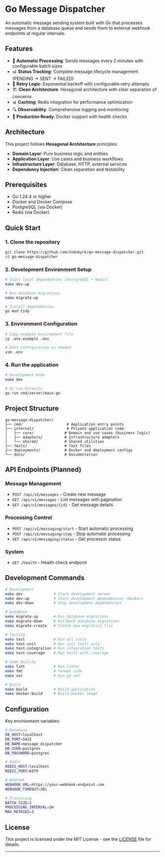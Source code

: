 # Go Message Dispatcher

An automatic message sending system built with Go that processes messages from a database queue and sends them to external webhook endpoints at regular intervals.

## Features

- 🔄 **Automatic Processing**: Sends messages every 2 minutes with configurable batch sizes
- 📊 **Status Tracking**: Complete message lifecycle management (PENDING → SENT → FAILED)
- 🔁 **Retry Logic**: Exponential backoff with configurable retry attempts
- 🏗️ **Clean Architecture**: Hexagonal architecture with clear separation of concerns
- 📊 **Caching**: Redis integration for performance optimization
- 🔍 **Observability**: Comprehensive logging and monitoring
- 🚀 **Production Ready**: Docker support with health checks

## Architecture

This project follows **Hexagonal Architecture** principles:

- **Domain Layer**: Pure business logic and entities
- **Application Layer**: Use cases and business workflows  
- **Infrastructure Layer**: Database, HTTP, external services
- **Dependency Injection**: Clean separation and testability

## Prerequisites

- Go 1.24.4 or higher
- Docker and Docker Compose
- PostgreSQL (via Docker)
- Redis (via Docker)

## Quick Start

### 1. Clone the repository
```bash
git clone https://github.com/svbnbyrk/go-message-dispatcher.git
cd go-message-dispatcher
```

### 2. Development Environment Setup
```bash
# Start local dependencies (PostgreSQL + Redis)
make dev-up

# Run database migrations
make migrate-up

# Install dependencies
go mod tidy
```

### 3. Environment Configuration
```bash
# Copy example environment file
cp .env.example .env

# Edit configuration as needed
vim .env
```

### 4. Run the application
```bash
# Development mode
make dev

# Or run directly
go run cmd/server/main.go
```

## Project Structure

```
go-message-dispatcher/
├── cmd/                    # Application entry points
├── internal/               # Private application code
│   ├── core/              # Domain and use cases (business logic)
│   ├── adapters/          # Infrastructure adapters
│   └── shared/            # Shared utilities
├── tests/                 # Test files
├── deployments/           # Docker and deployment configs
└── docs/                  # Documentation
```

## API Endpoints (Planned)

### Message Management
- `POST /api/v1/messages` - Create new message
- `GET /api/v1/messages` - List messages with pagination
- `GET /api/v1/messages/{id}` - Get message details

### Processing Control
- `POST /api/v1/messaging/start` - Start automatic processing
- `POST /api/v1/messaging/stop` - Stop automatic processing
- `GET /api/v1/messaging/status` - Get processor status

### System
- `GET /health` - Health check endpoint

## Development Commands

```bash
# Development
make dev              # Start development server
make dev-up           # Start development dependencies (Docker)
make dev-down         # Stop development dependencies

# Database
make migrate-up       # Run database migrations
make migrate-down     # Rollback database migrations
make migrate-create   # Create new migration file

# Testing
make test             # Run all tests
make test-unit        # Run unit tests only
make test-integration # Run integration tests
make test-coverage    # Run tests with coverage

# Code Quality
make lint             # Run linter
make fmt              # Format code
make vet              # Run go vet

# Build
make build            # Build application
make docker-build     # Build Docker image
```

## Configuration

Key environment variables:

```bash
# Database
DB_HOST=localhost
DB_PORT=5432
DB_NAME=message_dispatcher
DB_USER=postgres
DB_PASSWORD=postgres

# Redis
REDIS_HOST=localhost
REDIS_PORT=6379

# Webhook
WEBHOOK_URL=https://your-webhook-endpoint.com
WEBHOOK_TIMEOUT=30s

# Processing
BATCH_SIZE=2
PROCESSING_INTERVAL=2m
MAX_RETRIES=3
```

## License

This project is licensed under the MIT License - see the [LICENSE](LICENSE) file for details.

---
